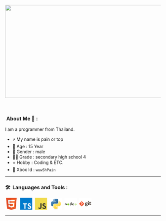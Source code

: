 <p align="center"><img src="https://media.giphy.com/media/dWesBcTLavkZuG35MI/giphy.gif" width="600" height="300"   alt=""/></p>
<p align="center"><img src="https://komarev.com/ghpvc/?username=wuw6248&style=flat-square&color=blue" alt=""></p>

### &nbsp;About Me 👑 :

I am a programmer from Thailand.

- ⚡ My name is pain or top
- 🍉 Age : 15 Year
- 👦 Gender : male
- 👨‍🎓 Grade : secondary high school 4
- ⭐ Hobby : Coding & ETC.
- 📗 Xbox Id : `wuwShPain`

---

### 🛠 &nbsp;Languages and Tools :

<p>
<img src="https://github.com/devicons/devicon/blob/master/icons/html5/html5-original.svg" title="HTML5" alt="HTML" width="40" height="40"/>&nbsp;
<img src="https://github.com/devicons/devicon/blob/master/icons/typescript/typescript-original.svg" title="HTML5" alt="TypeScript" width="40" height="40"/>&nbsp;
<img src="https://github.com/devicons/devicon/blob/master/icons/javascript/javascript-original.svg" title="JavaScript" alt="JavaScript" width="40" height="40"/>&nbsp;
<img src="https://github.com/devicons/devicon/blob/master/icons/python/python-original.svg" title="HTML5" alt="Python" width="40" height="40"/>&nbsp;
<img src="https://github.com/devicons/devicon/blob/master/icons/nodejs/nodejs-original-wordmark.svg" title="NodeJS" alt="NodeJS" width="40" height="40"/>&nbsp;
<img src="https://github.com/devicons/devicon/blob/master/icons/git/git-original-wordmark.svg" title="Git" alt="Git" width="40" height="40"/>&nbsp;
</p>

---
